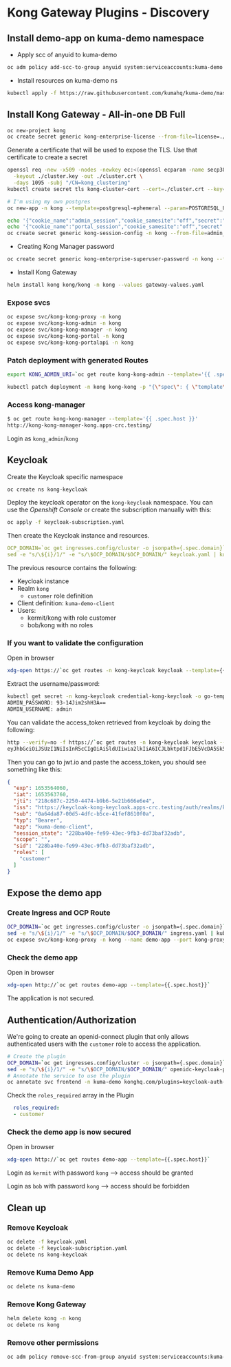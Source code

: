 # Kong Gateway Plugins - Discovery

## Install demo-app on kuma-demo namespace

- Apply scc of anyuid to kuma-demo

```bash
oc adm policy add-scc-to-group anyuid system:serviceaccounts:kuma-demo
```

- Install resources on kuma-demo ns

```bash
kubectl apply -f https://raw.githubusercontent.com/kumahq/kuma-demo/master/kubernetes/kuma-demo-aio.yaml
```

## Install Kong Gateway - All-in-one DB Full

```bash
oc new-project kong
oc create secret generic kong-enterprise-license --from-file=license=./license.json -n kong
```

Generate a certificate that will be used to expose the TLS. Use that certificate to create
a secret

```bash
openssl req -new -x509 -nodes -newkey ec:<(openssl ecparam -name secp384r1) \
  -keyout ./cluster.key -out ./cluster.crt \
  -days 1095 -subj "/CN=kong_clustering"
kubectl create secret tls kong-cluster-cert --cert=./cluster.crt --key=./cluster.key -n kong 

# I'm using my own postgres
oc new-app -n kong --template=postgresql-ephemeral --param=POSTGRESQL_USER=kong --param=POSTGRESQL_PASSWORD=kong123 --param=POSTGRESQL_DATABASE=kong
```

```bash
echo '{"cookie_name":"admin_session","cookie_samesite":"off","secret":"kong","cookie_secure":false,"storage":"kong"}' > admin_gui_session_conf
echo '{"cookie_name":"portal_session","cookie_samesite":"off","secret":"kong","cookie_secure":false,"storage":"kong"}' > portal_session_conf
oc create secret generic kong-session-config -n kong --from-file=admin_gui_session_conf --from-file=portal_session_conf
```

- Creating Kong Manager password

```bash
oc create secret generic kong-enterprise-superuser-password -n kong --from-literal=password=kong
```

- Install Kong Gateway
```bash
helm install kong kong/kong -n kong --values gateway-values.yaml
```

### Expose svcs

```bash
oc expose svc/kong-kong-proxy -n kong
oc expose svc/kong-kong-admin -n kong                                         
oc expose svc/kong-kong-manager -n kong
oc expose svc/kong-kong-portal -n kong
oc expose svc/kong-kong-portalapi -n kong
```

### Patch deployment with generated Routes

```bash
export KONG_ADMIN_URI=`oc get route kong-kong-admin --template='{{ .spec.host }}'`

kubectl patch deployment -n kong kong-kong -p "{\"spec\": { \"template\" : { \"spec\" : {\"containers\":[{\"name\":\"proxy\",\"env\": [{ \"name\" : \"KONG_ADMIN_API_URI\", \"value\": \"${KONG_ADMIN_URI}\" }, { \"name\" : \"KONG_PORTAL_API_URL\", \"value\": \"${KONG_ADMIN_URI}\" },{ \"name\" : \"KONG_PORTAL_GUI_HOST\", \"value\": \"${KONG_ADMIN_URI}\" }]}]}}}}"
```

### Access kong-manager

```bash
$ oc get route kong-kong-manager --template='{{ .spec.host }}'
http://kong-kong-manager-kong.apps-crc.testing/
```

Login as `kong_admin`/`kong`

## Keycloak

Create the Keycloak specific namespace

```bash
oc create ns kong-keycloak
```

Deploy the keycloak operator on the `kong-keycloak` namespace.
You can use the _Openshift Console_ or create the subscription manually with this:

```bash
oc apply -f keycloak-subscription.yaml
```

Then create the Keycloak instance and resources.

```yaml
OCP_DOMAIN=`oc get ingresses.config/cluster -o jsonpath={.spec.domain}`
sed -e "s/\${i}/1/" -e "s/\$OCP_DOMAIN/$OCP_DOMAIN/" keycloak.yaml | kubectl apply -f -
```

The previous resource contains the following:

- Keycloak instance
- Realm `kong`
  - `customer` role definition
- Client definition: `kuma-demo-client`
- Users:
  - kermit/kong with role customer
  - bob/kong with no roles

### If you want to validate the configuration

Open in browser

```bash
xdg-open https://`oc get routes -n kong-keycloak keycloak --template={{.spec.host}}`/auth/admin/master/console/#/realms/kong
```

Extract the username/password:

```bash
kubectl get secret -n kong-keycloak credential-kong-keycloak -o go-template='{{range $k,$v := .data}}{{printf "%s: " $k}}{{if not $v}}{{$v}}{{else}}{{$v | base64decode}}{{end}}{{"\n"}}{{end}}'
ADMIN_PASSWORD: 93-14Jim2shH3A==
ADMIN_USERNAME: admin
```

You can validate the access_token retrieved from keycloak by doing the following:

```bash
http --verify=no -f https://`oc get routes -n kong-keycloak keycloak --template={{.spec.host}} `/auth/realms/kong/protocol/openid-connect/token client_id=kuma-demo-client grant_type=password username=kermit password=kong client_secret=client-secret | jq -r .access_token
eyJhbGciOiJSUzI1NiIsInR5cCIgOiAiSldUIiwia2lkIiA6ICJLbktpd1FJbE5VcDA5Sk5ja3U3VFBjSHJEbWR1dW9aaGxyY0h5c0R4MXlNIn0.eyJleHAiOjE2NTM1NjQwNjAsImlhdCI6MTY1MzU2Mzc2MCwianRpIjoiMjE4YzY4N2MtMjI1MC00NDc0LWI5YjYtNWUyMWI2NjZlNmU0IiwiaXNzIjoiaHR0cHM6Ly9rZXljbG9hay1rb25nLWtleWNsb2FrLmFwcHMtY3JjLnRlc3RpbmcvYXV0aC9yZWFsbXMva29uZyIsInN1YiI6IjBhNjRkYTg3LTAwZDUtNGRmYy1iNWNlLTQxZmVmODYxMGYwYSIsInR5cCI6IkJlYXJlciIsImF6cCI6Imt1bWEtZGVtby1jbGllbnQiLCJzZXNzaW9uX3N0YXRlIjoiMjI4YmE0MGUtZmU5OS00M2VjLTlmYjMtZGQ3M2JhZjMyYWRiIiwic2NvcGUiOiIiLCJzaWQiOiIyMjhiYTQwZS1mZTk5LTQzZWMtOWZiMy1kZDczYmFmMzJhZGIiLCJyb2xlcyI6WyJjdXN0b21lciJdfQ.eylu9eOzeQEh-Aal0Gmu-d8snqwMoHJZcaVGuTyzKTCOImQVvbau_z8xPAFjwyspd6E00qdLE-INF8bowJl-PirPZ4F4NsWki_un9-n8zr9oNQgof5Arfy6E0oYf2xDII9bS8oU_NhIR0vf0UxEMElxI7sgN25d4pq6NEtH7oBmqqs8QXbCt0Zupfmc0FRc0eufGhO3nF_Jn1zTb2b49sDnnKIkD8-mAxYWw9C683KOkqu45GzsI4EwiO3bh3LJ9i8CzFt_-TtAYR1adCR8t2zSRlKHA7VLmC-0cbNmtj66iBOg04OVuCQuyToI15g3dnl3J78RdP1hYuAVxIqL4xg
```

Then you can go to jwt.io and paste the access_token, you should see something like this:

```json
{
  "exp": 1653564060,
  "iat": 1653563760,
  "jti": "218c687c-2250-4474-b9b6-5e21b666e6e4",
  "iss": "https://keycloak-kong-keycloak.apps-crc.testing/auth/realms/kong",
  "sub": "0a64da87-00d5-4dfc-b5ce-41fef8610f0a",
  "typ": "Bearer",
  "azp": "kuma-demo-client",
  "session_state": "228ba40e-fe99-43ec-9fb3-dd73baf32adb",
  "scope": "",
  "sid": "228ba40e-fe99-43ec-9fb3-dd73baf32adb",
  "roles": [
    "customer"
  ]
}
```

## Expose the demo app

### Create Ingress and OCP Route

```bash
OCP_DOMAIN=`oc get ingresses.config/cluster -o jsonpath={.spec.domain}`
sed -e "s/\${i}/1/" -e "s/\$OCP_DOMAIN/$OCP_DOMAIN/" ingress.yaml | kubectl apply -f -
oc expose svc/kong-kong-proxy -n kong --name demo-app --port kong-proxy
```

### Check the demo app

Open in browser

```bash
xdg-open http://`oc get routes demo-app --template={{.spec.host}}`
```

The application is not secured.

## Authentication/Authorization

We're going to create an openid-connect plugin that only allows authenticated users
with the `customer` role to access the application.

```bash
# Create the plugin
OCP_DOMAIN=`oc get ingresses.config/cluster -o jsonpath={.spec.domain}`
sed -e "s/\${i}/1/" -e "s/\$OCP_DOMAIN/$OCP_DOMAIN/" openidc-keycloak-plugin.yaml | kubectl apply -f -
# Annotate the service to use the plugin
oc annotate svc frontend -n kuma-demo konghq.com/plugins=keycloak-auth-plugin
```

Check the `roles_required` array in the Plugin

```yaml
  roles_required:
  - customer
```

### Check the demo app is now secured

Open in browser

```bash
xdg-open http://`oc get routes demo-app --template={{.spec.host}}`
```

Login as `kermit` with password `kong` --> access should be granted

Login as `bob` with password `kong` --> access should be forbidden

## Clean up

### Remove Keycloak

```bash
oc delete -f keycloak.yaml
oc delete -f keycloak-subscription.yaml
oc delete ns kong-keycloak
```

### Remove Kuma Demo App

```bash
oc delete ns kuma-demo
```

### Remove Kong Gateway

```bash
helm delete kong -n kong
oc delete ns kong
```

### Remove other permissions

```bash
oc adm policy remove-scc-from-group anyuid system:serviceaccounts:kuma-demo
```
